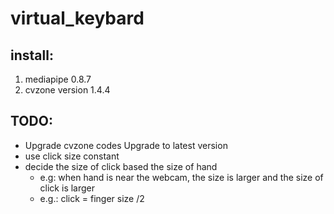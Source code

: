 # virtual_keybard
## install:
1. mediapipe 0.8.7
2. cvzone version 1.4.4

## TODO:
* Upgrade cvzone codes Upgrade to latest version
* use click size constant
* decide the size of click based the size of hand 
    * e.g: when hand is near the webcam, the size is larger and the size of click is larger 
    * e.g.: click = finger size /2 

